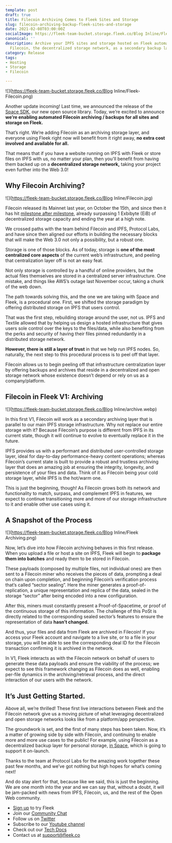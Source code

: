 ```yaml
---
template: post
draft: true
title: Filecoin Archiving Comes to Fleek Sites and Storage
slug: filecoin-archiving-backup-fleek-sites-and-storage
date: 2021-02-08T03:00:00Z
socialImage: https://fleek-team-bucket.storage.fleek.co/Blog Inline/Fleek-Filecoin.png
canonical: ''
description: Archive your IPFS sites and storage hosted on Fleek automatically on
  Filecoin, the decentralized storage network, as a secondary backup layer.
category: Release
tags:
- Hosting
- Storage
- Filecoin

---
```

![](https://fleek-team-bucket.storage.fleek.co/Blog Inline/Fleek-Filecoin.png)

Another update incoming! Last time, we announced the release of the [Space SDK](https://github.com/FleekHQ/space-sdk), our new open source library. Today, we’re excited to announce **we’re enabling automated Filecoin archiving / backups for all sites and storage on Fleek.**

That’s right. We’re adding Filecoin as an archiving storage layer, and everyone using Fleek right now will benefit from it right away, **no extra cost involved and available for all.**

That means that if you have a website running on IPFS with Fleek or store files on IPFS with us, no matter your plan, then you'll benefit from having them backed up on a **decentralized storage network,** taking your project even further into the Web 3.0!

## Why Filecoin Archiving?

![](https://fleek-team-bucket.storage.fleek.co/Blog Inline/Filecoin.jpg)

Filecoin released its Mainnet last year, on October the 15th, and since then it has hit [milestone after milestone](https://filecoin.io/blog/filecoin-in-2020/), already surpassing 1 Exbibyte (EiB) of decentralized storage capacity and ending the year at a high note.

We crossed paths with the team behind Filecoin and IPFS, Protocol Labs, and have since then aligned our efforts in building the necessary blocks that will make the Web 3.0 not only a possibility, but a robust one.

Storage is one of those blocks. As of today, storage is **one of the most centralized core aspects** of the current web’s infrastructure, and peeling that centralization layer off is not an easy feat.

Not only storage is controlled by a handful of online providers, but the actual files themselves are stored in a centralized server infrastructure. One mistake, and things like AWS’s outage last November occur, taking a chunk of the web down.

The path towards solving this, and the one we are taking with Space and Fleek, is a procedural one. First, we shifted the storage paradigm by offering distributed storage on IPFS that users control.

That was the first step, rebuilding storage around the user, not us. IPFS and Textile allowed that by helping us design a hosted infrastructure that gives users sole control over the keys to the files/data, while also benefiting from the perks and security of having their files pinned redundantly in a distributed storage network.

**However, there is still a layer of trust** in that we help run IPFS nodes. So, naturally, the next step to this procedural process is to peel off that layer.

Filecoin allows us to begin peeling off that infrastructure centralization layer by offering backups and archives that reside in a decentralized and open storage network whose existence doesn’t depend or rely on us as a company/platform.

## Filecoin in Fleek V1: Archiving

![](https://fleek-team-bucket.storage.fleek.co/Blog Inline/archive.webp)

In this first V1, Filecoin will work as a secondary archiving layer that is parallel to our main IPFS storage infrastructure. Why not replace our entire storage with it? Because Filecoin’s purpose is different from IPFS in its current state, though it will continue to evolve to eventually replace it in the future.

IPFS provides us with a performant and distributed user-controlled storage layer, ideal for day-to-day performance-heavy content operations; whereas Filecoin’s current state is built to provide a robust and trustless archiving layer that does an amazing job at ensuring the integrity, longevity, and persistence of your files and data. Think of it as Filecoin being your cold storage layer, while IPFS is the hot/warm one.

This is just the beginning, though! As Filecoin grows both its network and functionality to match, surpass, and complement IPFS in features, we expect to continue transitioning more and more of our storage infrastructure to it and enable other use cases using it.

## A Snapshot of the Process

![](https://fleek-team-bucket.storage.fleek.co/Blog Inline/Fleek Archiving.png)

Now, let’s dive into how Filecoin archiving behaves in this first release. When you upload a file or host a site on IPFS, Fleek will begin to **package them into batches** and ready them to be stored in Filecoin.

These payloads (composed by multiple files, not individual ones) are then sent to a Filecoin miner who receives the pieces of data, prompting a deal on chain upon completion, and beginning Filecoin’s verification process that’s called “sector sealing”. Here the miner generates a proof-of-replication, a unique representation and replica of the data, sealed in the storage “sector” after being encoded into a new configuration.

After this, miners must constantly present a Proof-of-Spacetime, or proof of the continuous storage of this information. The challenge of this PoSt is directly related to the corresponding sealed sector’s features to ensure the representation of data **hasn’t changed.**

And thus, your files and data from Fleek are archived in Filecoin! If you access your Fleek account and navigate to a live site, or to a file in your storage, you will be able to see the corresponding deal ID for the Filecoin transaction confirming it is archived in the network.

In V1, Fleek interacts as with the Filecoin network on behalf of users to generate these data payloads and ensure the viability of the process; we expect to see this framework changing as Filecoin does as well, enabling per-file dynamics in the archiving/retrieval process, and the direct interaction of our users with the network.

## It’s Just Getting Started.

Above all, we’re thrilled! These first live interactions between Fleek and the Filecoin network give us a moving picture of what leveraging decentralized and open storage networks looks like from a platform/app perspective.

The groundwork is set, and the first of many steps has been taken. Now, it’s a matter of growing side by side with Filecoin, and continuing to enable more and more use cases to the public! For example, using Filecoin as a decentralized backup layer for personal storage, [in Space](http://space.storage/), which is going to support it on-launch.

Thanks to the team at Protocol Labs for the amazing work together these past few months, and we’ve got nothing but high hopes for what’s coming next!

And do stay alert for that, because like we said, this is just the beginning. We are one month into the year and we can say that, without a doubt, it will be jam-packed with news from IPFS, Filecoin, us, and the rest of the Open Web community.

* [Sign up](https://app.fleek.co/) to try Fleek
* Join our [Community Chat](https://slack.fleek.co/)
* Follow us on [Twitter](https://twitter.com/FleekHQ)
* Subscribe to our [Youtube channel](https://www.youtube.com/channel/UCBzlwYM0JjZpjDZ52-SLUmw)
* Check out our [Tech Docs](https://docs.fleek.co/)
* Contact us at support@fleek.co